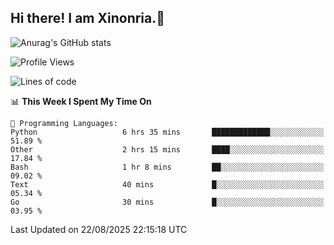 ## Hi there! I am Xinonria.👋

![Anurag's GitHub stats](https://status-git-main-xinonrias-projects-f26540e3.vercel.app/api?username=xinonria&hide=stars,issues)

<!--START_SECTION:waka-->
![Profile Views](http://img.shields.io/badge/Profile%20Views-10-blue)

![Lines of code](https://img.shields.io/badge/From%20Hello%20World%20I%27ve%20Written-6.9%20million%20lines%20of%20code-blue)

📊 **This Week I Spent My Time On** 

```text
💬 Programming Languages: 
Python                   6 hrs 35 mins       █████████████░░░░░░░░░░░░   51.89 % 
Other                    2 hrs 15 mins       ████░░░░░░░░░░░░░░░░░░░░░   17.84 % 
Bash                     1 hr 8 mins         ██░░░░░░░░░░░░░░░░░░░░░░░   09.02 % 
Text                     40 mins             █░░░░░░░░░░░░░░░░░░░░░░░░   05.34 % 
Go                       30 mins             █░░░░░░░░░░░░░░░░░░░░░░░░   03.95 % 
```


 Last Updated on 22/08/2025 22:15:18 UTC
<!--END_SECTION:waka-->

<!--
**xinonria/xinonria** is a ✨ _special_ ✨ repository because its `README.md` (this file) appears on your GitHub profile.

Here are some ideas to get you started:

- 🔭 I’m currently working on ...
- 🌱 I’m currently learning ...
- 👯 I’m looking to collaborate on ...
- 🤔 I’m looking for help with ...
- 💬 Ask me about ...
- 📫 How to reach me: ...
- 😄 Pronouns: ...
- ⚡ Fun fact: ...
-->

